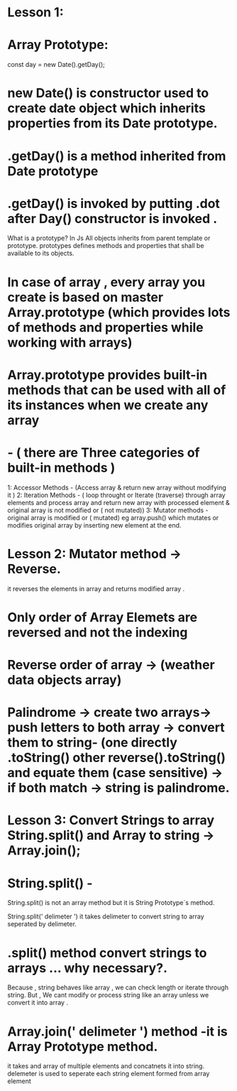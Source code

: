 
# Lesson 1:

# Array Prototype:

const day = new Date().getDay();

# new Date() is constructor used to create date object which inherits properties from its Date prototype.
# .getDay() is a method inherited from  Date prototype
# .getDay() is invoked by putting .dot after Day() constructor is invoked .
 What is a prototype?
 In Js All objects inherits from parent template or prototype. 
 prototypes defines methods and properties that shall be available to its objects.
 
 # In case of array , every array you create  is based on master Array.prototype (which provides lots of methods and properties while working with arrays)
 # Array.prototype provides built-in methods that can be used with all of its instances when we create any array
  # - ( there are Three categories of built-in methods )
 1: Accessor Methods - (Access array & return new array  without modifying it )
 2: Iteration Methods - ( loop throught or Iterate (traverse) through array elements and process array and return new array with processed element & original array is not modified or ( not mutated))
 3: Mutator methods - original array is modified or (  mutated) eg array.push() which mutates or modifies original array by inserting new element at the end.

# Lesson 2: Mutator method -> Reverse.
it reverses the elements in array and returns modified array .
# Only order of Array Elemets are reversed and not the indexing 


#  Reverse order of array -> (weather data objects array)
#  Palindrome -> create two arrays-> push letters to both array  -> convert them  to string- (one directly .toString() other reverse().toString() and equate them (case sensitive) -> if both match -> string is palindrome.



# Lesson 3: Convert Strings to array  String.split() and Array to string -> Array.join();

# String.split()  -
String.split()  is not an array method but it is String Prototype`s method.

String.split(' delimeter ') it takes delimeter to convert string to array seperated by delimeter.
# .split() method convert strings to arrays ... why necessary?.

Because , string behaves like array , we can check length or iterate through string.
But , We cant modify or process string like an array unless we convert it into array .

# Array.join(' delimeter ') method -it is Array Prototype method. 
it takes and array of multiple elements and concatnets it into string.
delemeter is used to seperate each string element formed from array element
